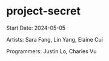 # project-secret

Start Date: 2024-05-05

Artists: Sara Fang, Lin Yang, Elaine Cui

Programmers: Justin Lo, Charles Vu
